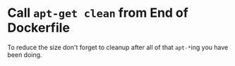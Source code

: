 # Call `apt-get clean` from End of Dockerfile

To reduce the size don't forget to cleanup after all of that `apt-*`ing
you have been doing.
